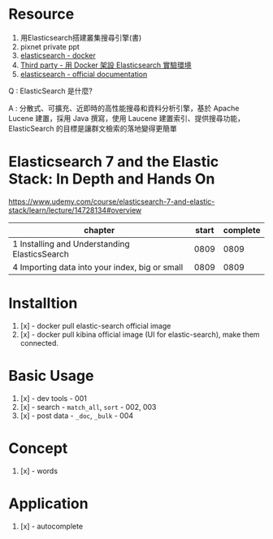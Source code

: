 # Resource

1. 用Elasticsearch搭建叢集搜尋引擎(書)
2. pixnet private ppt
3. [elasticsearch - docker](https://hub.docker.com/_/elasticsearch)
4. [Third party - 用 Docker 架設 Elasticsearch 實驗環境](https://myapollo.com.tw/zh-tw/docker-elasticsearch/)
5. [elasticsearch - official documentation](https://www.elastic.co/guide/en/elasticsearch/reference/current/getting-started.html)

Q : ElasticSearch 是什麼?


A : 分散式、可擴充、近即時的高性能搜尋和資料分析引擎，基於 Apache Lucene 建置，採用 Java 撰寫，使用 Laucene 建置索引、提供搜尋功能，ElasticSearch 的目標是讓群文檢索的落地變得更簡單

# Elasticsearch 7 and the Elastic Stack: In Depth and Hands On

https://www.udemy.com/course/elasticsearch-7-and-elastic-stack/learn/lecture/14728134#overview

chapter|start|complete
-----|-----|-----
1 Installing and Understanding ElasticsSearch|0809|0809
4 Importing data into your index, big or small|0809|0809

# Installtion

1. [x] - docker pull elastic-search official image
2. [x] - docker pull kibina official image (UI for elastic-search), make them connected.

# Basic Usage

1. [x] - dev tools - 001
2. [x] - search - `match_all`, `sort` - 002, 003
3. [x] - post data - `_doc`, `_bulk` - 004

# Concept

1. [x] - words

# Application

1. [x] - autocomplete

